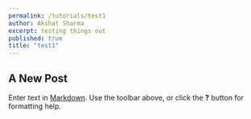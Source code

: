 ```yaml
---
permalink: /tutorials/test1
author: Akshat Sharma
excerpt: testing things out
published: true
title: "test1"
---
```

## A New Post

Enter text in [Markdown](http://daringfireball.net/projects/markdown/). Use the toolbar above, or click the **?** button for formatting help.
